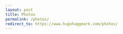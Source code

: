 ```yaml
---
layout: post
title: Photos
permalink: /photos/
redirect_to: https://www.hugohaggmark.com/photos/
---
```

